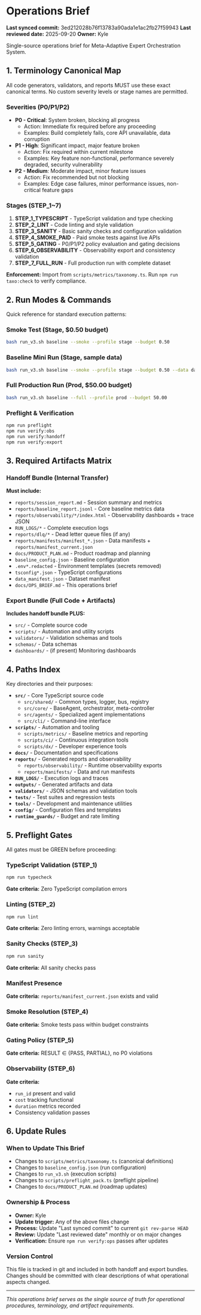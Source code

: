 # Operations Brief

**Last synced commit:** 3ed212028b76f13783a90ada1e1ac2fb27f59943
**Last reviewed date:** 2025-09-20
**Owner:** Kyle

Single-source operations brief for Meta-Adaptive Expert Orchestration System.

## 1. Terminology Canonical Map

All code generators, validators, and reports MUST use these exact canonical terms. No custom severity levels or stage names are permitted.

### Severities (P0/P1/P2)
- **P0 - Critical**: System broken, blocking all progress
  - Action: Immediate fix required before any proceeding
  - Examples: Build completely fails, core API unavailable, data corruption
- **P1 - High**: Significant impact, major feature broken
  - Action: Fix required within current milestone
  - Examples: Key feature non-functional, performance severely degraded, security vulnerability
- **P2 - Medium**: Moderate impact, minor feature issues
  - Action: Fix recommended but not blocking
  - Examples: Edge case failures, minor performance issues, non-critical feature gaps

### Stages (STEP_1~7)
1. **STEP_1_TYPESCRIPT** - TypeScript validation and type checking
2. **STEP_2_LINT** - Code linting and style validation
3. **STEP_3_SANITY** - Basic sanity checks and configuration validation
4. **STEP_4_SMOKE_PAID** - Paid smoke tests against live APIs
5. **STEP_5_GATING** - P0/P1/P2 policy evaluation and gating decisions
6. **STEP_6_OBSERVABILITY** - Observability export and consistency validation
7. **STEP_7_FULL_RUN** - Full production run with complete dataset

**Enforcement:** Import from `scripts/metrics/taxonomy.ts`. Run `npm run taxo:check` to verify compliance.

## 2. Run Modes & Commands

Quick reference for standard execution patterns:

### Smoke Test (Stage, $0.50 budget)
```bash
bash run_v3.sh baseline --smoke --profile stage --budget 0.50
```

### Baseline Mini Run (Stage, sample data)
```bash
bash run_v3.sh baseline --smoke --profile stage --budget 0.50 --data data/inputs/sample.jsonl
```

### Full Production Run (Prod, $50.00 budget)
```bash
bash run_v3.sh baseline --full --profile prod --budget 50.00
```

### Preflight & Verification
```bash
npm run preflight
npm run verify:obs
npm run verify:handoff
npm run verify:export
```

## 3. Required Artifacts Matrix

### Handoff Bundle (Internal Transfer)
**Must include:**
- `reports/session_report.md` - Session summary and metrics
- `reports/baseline_report.jsonl` - Core baseline metrics data
- `reports/observability/*/index.html` - Observability dashboards + trace JSON
- `RUN_LOGS/*` - Complete execution logs
- `reports/dlq/*` - Dead letter queue files (if any)
- `reports/manifests/manifest_*.json` - Data manifests + `reports/manifest_current.json`
- `docs/PRODUCT_PLAN.md` - Product roadmap and planning
- `baseline_config.json` - Baseline configuration
- `.env*.redacted` - Environment templates (secrets removed)
- `tsconfig*.json` - TypeScript configurations
- `data_manifest.json` - Dataset manifest
- `docs/OPS_BRIEF.md` - This operations brief

### Export Bundle (Full Code + Artifacts)
**Includes handoff bundle PLUS:**
- `src/` - Complete source code
- `scripts/` - Automation and utility scripts
- `validators/` - Validation schemas and tools
- `schemas/` - Data schemas
- `dashboards/` - (if present) Monitoring dashboards

## 4. Paths Index

Key directories and their purposes:

- **`src/`** - Core TypeScript source code
  - `src/shared/` - Common types, logger, bus, registry
  - `src/core/` - BaseAgent, orchestrator, meta-controller
  - `src/agents/` - Specialized agent implementations
  - `src/cli/` - Command-line interface
- **`scripts/`** - Automation and tooling
  - `scripts/metrics/` - Baseline metrics and reporting
  - `scripts/ci/` - Continuous integration tools
  - `scripts/dx/` - Developer experience tools
- **`docs/`** - Documentation and specifications
- **`reports/`** - Generated reports and observability
  - `reports/observability/` - Runtime observability exports
  - `reports/manifests/` - Data and run manifests
- **`RUN_LOGS/`** - Execution logs and traces
- **`outputs/`** - Generated artifacts and data
- **`validators/`** - JSON schemas and validation tools
- **`tests/`** - Test suites and regression tests
- **`tools/`** - Development and maintenance utilities
- **`config/`** - Configuration files and templates
- **`runtime_guards/`** - Budget and rate limiting

## 5. Preflight Gates

All gates must be GREEN before proceeding:

### TypeScript Validation (STEP_1)
```bash
npm run typecheck
```
**Gate criteria:** Zero TypeScript compilation errors

### Linting (STEP_2)
```bash
npm run lint
```
**Gate criteria:** Zero linting errors, warnings acceptable

### Sanity Checks (STEP_3)
```bash
npm run sanity
```
**Gate criteria:** All sanity checks pass

### Manifest Presence
**Gate criteria:** `reports/manifest_current.json` exists and valid

### Smoke Resolution (STEP_4)
**Gate criteria:** Smoke tests pass within budget constraints

### Gating Policy (STEP_5)
**Gate criteria:** RESULT ∈ {PASS, PARTIAL}, no P0 violations

### Observability (STEP_6)
**Gate criteria:**
- `run_id` present and valid
- `cost` tracking functional
- `duration` metrics recorded
- Consistency validation passes

## 6. Update Rules

### When to Update This Brief
- Changes to `scripts/metrics/taxonomy.ts` (canonical definitions)
- Changes to `baseline_config.json` (run configuration)
- Changes to `run_v3.sh` (execution scripts)
- Changes to `scripts/preflight_pack.ts` (preflight pipeline)
- Changes to `docs/PRODUCT_PLAN.md` (roadmap updates)

### Ownership & Process
- **Owner:** Kyle
- **Update trigger:** Any of the above files change
- **Process:** Update "Last synced commit" to current `git rev-parse HEAD`
- **Review:** Update "Last reviewed date" monthly or on major changes
- **Verification:** Ensure `npm run verify:ops` passes after updates

### Version Control
This file is tracked in git and included in both handoff and export bundles. Changes should be committed with clear descriptions of what operational aspects changed.

---

*This operations brief serves as the single source of truth for operational procedures, terminology, and artifact requirements.*